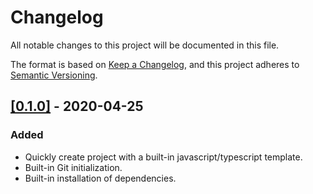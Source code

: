 # Changelog

All notable changes to this project will be documented in this file.

The format is based on [Keep a Changelog](https://keepachangelog.com/en/1.0.0/), and this project adheres to [Semantic Versioning](https://semver.org/spec/v2.0.0.html).

## [[0.1.0]](https://github.com/jorenrui/create-project/releases/tag/v0.1.0) - 2020-04-25
### Added
- Quickly create project with a built-in javascript/typescript template.
- Built-in Git initialization.
- Built-in installation of dependencies.

